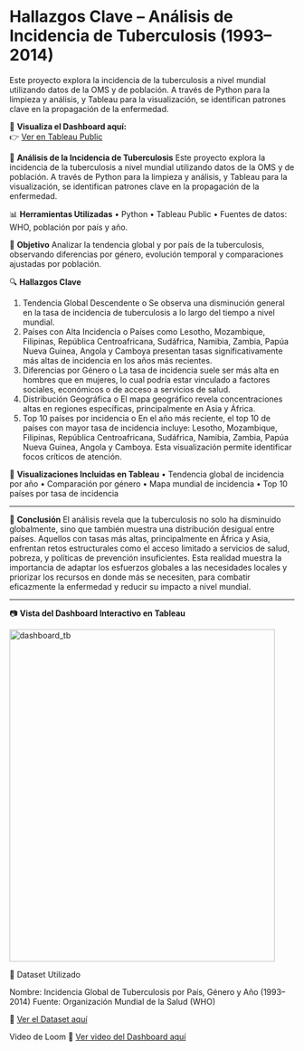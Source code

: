# Hallazgos Clave – Análisis de Incidencia de Tuberculosis (1993–2014)

Este proyecto explora la incidencia de la tuberculosis a nivel mundial utilizando datos de la OMS y de población. A través de Python para la limpieza y análisis, y Tableau para la visualización, se identifican patrones clave en la propagación de la enfermedad.

🔗 **Visualiza el Dashboard aquí:**  
👉 [Ver en Tableau Public](https://public.tableau.com/app/profile/veronica.yadira.dom.nguez/viz/Tuberculosis_17533151992770/Dashboard1)

🧪 **Análisis de la Incidencia de Tuberculosis**
Este proyecto explora la incidencia de la tuberculosis a nivel mundial utilizando datos de la OMS y de población. A través de Python para la limpieza y análisis, y Tableau para la visualización, se identifican patrones clave en la propagación de la enfermedad.

📊 **Herramientas Utilizadas**
•	Python 
•	Tableau Public
•	Fuentes de datos: WHO, población por país y año.

🎯 **Objetivo**
Analizar la tendencia global y por país de la tuberculosis, observando diferencias por género, evolución temporal y comparaciones ajustadas por población.

🔍 **Hallazgos Clave**
1.	Tendencia Global Descendente
o	Se observa una disminución general en la tasa de incidencia de tuberculosis a lo largo del tiempo a nivel mundial.
2.	Países con Alta Incidencia
o	Países como Lesotho, Mozambique, Filipinas, República Centroafricana, Sudáfrica, Namibia, Zambia, Papúa Nueva Guinea, Angola y Camboya presentan tasas significativamente más altas de incidencia en los años más recientes.
3.	Diferencias por Género
o	La tasa de incidencia suele ser más alta en hombres que en mujeres, lo cual podría estar vinculado a factores sociales, económicos o de acceso a servicios de salud.
4.	Distribución Geográfica
o	El mapa geográfico revela concentraciones altas en regiones específicas, principalmente en Asia y África.
5.	Top 10 países por incidencia
o	En el año más reciente, el top 10 de países con mayor tasa de incidencia incluye: Lesotho, Mozambique, Filipinas, República Centroafricana, Sudáfrica, Namibia, Zambia, Papúa Nueva Guinea, Angola y Camboya. Esta visualización permite identificar focos críticos de atención.


📌 **Visualizaciones Incluidas en Tableau**
•	Tendencia global de incidencia por año
•	Comparación por género
•	Mapa mundial de incidencia
•	Top 10 países por tasa de incidencia

________________________________________
🧠 **Conclusión**
El análisis revela que la tuberculosis no solo ha disminuido globalmente, sino que también muestra una distribución desigual entre países. Aquellos con tasas más altas, principalmente en África y Asia,  enfrentan retos estructurales como el acceso limitado a servicios de salud, pobreza, y políticas de prevención insuficientes. Esta realidad muestra la importancia de adaptar los esfuerzos globales a las necesidades locales y priorizar los recursos en donde más se necesiten, para combatir eficazmente la enfermedad y reducir su impacto a nivel mundial.
________________________________________

📷 **Vista del Dashboard Interactivo en Tableau**

<img width="469" height="588" alt="dashboard_tb" src="https://github.com/user-attachments/assets/fc67c0be-65ee-43ba-bbc6-a160e7e41185" />

📂 Dataset Utilizado

Nombre: Incidencia Global de Tuberculosis por País, Género y Año (1993–2014)
Fuente: Organización Mundial de la Salud (WHO)

📎 [Ver el Dataset aquí](https://drive.google.com/file/d/19vOPjgGBlND6EyXCUfTNmy9f37tqEMKl/view?usp=drive_link)


Video de Loom 
📎 [Ver video del Dashboard aquí](https://www.loom.com/share/9f877ab8200d4025b2f84f4ebe926d37?sid=677de39c-dfa2-4fff-94eb-820fe063cbca)
